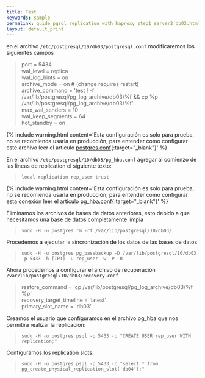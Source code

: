 ```yaml
---
title: Test
keywords: sample
permalink: guide_pgsql_replication_with_haproxy_step1_server2_db03.html
layout: default_print
---
```


en el archivo `/etc/postgresql/10/db03/postgresql.conf` modificaremos los siguientes campos

>port = 5434
<br>wal_level = replica 
<br>wal_log_hints = on 
<br>archive_mode = on # (change requires restart) 
<br>archive_command = 'test ! -f /var/lib/postgresql/pg_log_archive/db03/%f && cp %p /var/lib/postgresql/pg_log_archive/db03/%f' 
<br>max_wal_senders = 10 
<br>wal_keep_segments = 64 
<br>hot_standby = on

{% include warning.html content='Esta configuración es solo para prueba, no se recomienda usarla en producción, para entender como configurar este archivo leer el articulo [postgres.conf](pgsql_config_postgres.html){:target="_blank"}' %}

En el archivo `/etc/postgresql/10/db03/pg_hba.conf` agregar al comienzo de las lineas de replication el siguiente texto:

>`local replication rep_user trust`

{% include warning.html content='Esta configuración es solo para prueba, no se recomienda usarla en producción, para entender como configurar esta conexión leer el articulo [pg_hba.conf](pgsql_config_hba.html){:target="_blank"}' %}

Eliminamos los archivos de bases de datos anteriores, esto debido a que necesitamos una base de datos completamente limpia

>`sudo -H -u postgres rm -rf /var/lib/postgresql/10/db03/`

Procedemos a ejecutar la sincronización de los datos de las bases de datos

>`sudo -H -u postgres pg_basebackup -D /var/lib/postgresql/10/db03 -p 5433 -h [IP1] -U rep_user -w -P -R`

Ahora procedemos a configurar el archivo de recuperación `/var/lib/postgresql/10/db03/recovery.conf`

>restore_command = 'cp /var/lib/postgresql/pg_log_archive/db03/%f %p' 
<br>recovery_target_timeline = 'latest'
<br>primary_slot_name = 'db03'

Creamos el usuario que configuramos en el archivo pg_hba que nos permitira realizar la replicacion:

>`sudo -H -u postgres psql -p 5433 -c "CREATE USER rep_user WITH replication;"`

Configuramos los replication slots:

>`sudo -H -u postgres psql -p 5433 -c "select * from pg_create_physical_replication_slot('db04');"`
